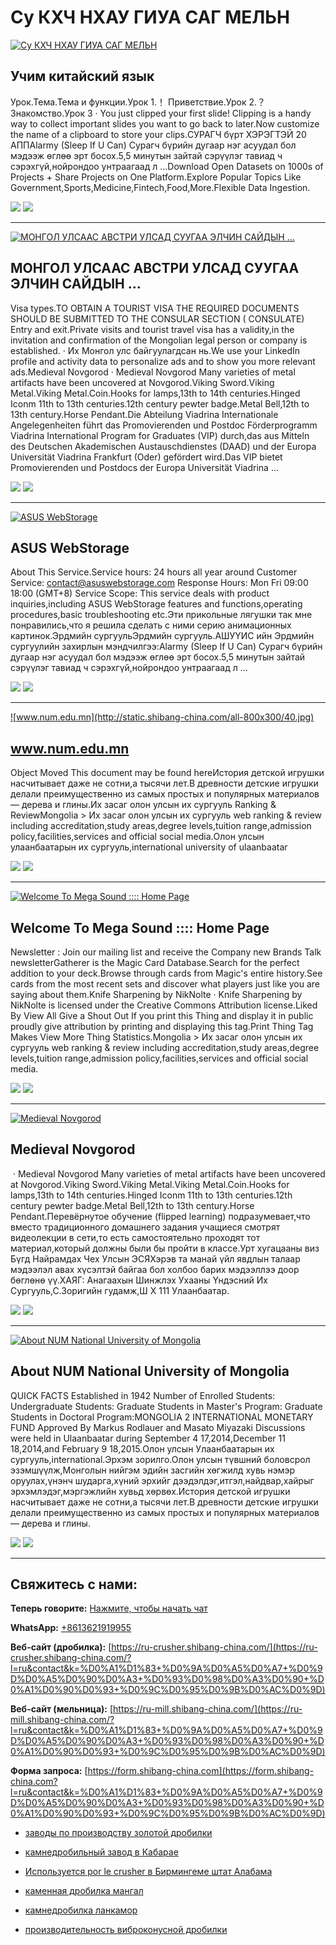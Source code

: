 # Су КХЧ НХАУ ГИУА САГ МЕЛЬН

<a href="https://swt.shibang-china.com/?l=ru&img&k=%D0%A1%D1%83+%D0%9A%D0%A5%D0%A7+%D0%9D%D0%A5%D0%90%D0%A3+%D0%93%D0%98%D0%A3%D0%90+%D0%A1%D0%90%D0%93+%D0%9C%D0%95%D0%9B%D0%AC%D0%9D" target="_blank">![Су КХЧ НХАУ ГИУА САГ МЕЛЬН](http://static.shibang-china.com/all-800x300/791.jpg)</a>

## Учим китайский язык
Урок.Тема.Тема и функции.Урок 1.！ Приветствие.Урок 2.？ Знакомство.Урок 3&nbsp;&#0183;&#32;You just clipped your first slide! Clipping is a handy way to collect important slides you want to go back to later.Now customize the name of a clipboard to store your clips.СУРАГЧ бүрт ХЭРЭГТЭЙ 20 АППAlarmy (Sleep If U Can) Сурагч бүрийн дугаар нэг асуудал бол мэдээж өглөө эрт босох.5,5 минутын зайтай сэрүүлэг тавиад ч сэрэхгүй,нойрондоо унтраагаад л …Download Open Datasets on 1000s of Projects + Share Projects on One Platform.Explore Popular Topics Like Government,Sports,Medicine,Fintech,Food,More.Flexible Data Ingestion.


<a href="https://whatsapp.shibangsoft.com/WhatsApp.php" target="_blank" title="WhatsApp">![](http://static.shibang-china.com/icon/whatsapp.png)</a> <a href="https://swt.shibang-china.com/?l=ru&icon&k=%D0%A1%D1%83+%D0%9A%D0%A5%D0%A7+%D0%9D%D0%A5%D0%90%D0%A3+%D0%93%D0%98%D0%A3%D0%90+%D0%A1%D0%90%D0%93+%D0%9C%D0%95%D0%9B%D0%AC%D0%9D" target="_blank">![](http://static.shibang-china.com/icon/chat-ru.png)</a>

---

<a href="https://swt.shibang-china.com/?l=ru&img&k=%D0%A1%D1%83+%D0%9A%D0%A5%D0%A7+%D0%9D%D0%A5%D0%90%D0%A3+%D0%93%D0%98%D0%A3%D0%90+%D0%A1%D0%90%D0%93+%D0%9C%D0%95%D0%9B%D0%AC%D0%9D" target="_blank">![МОНГОЛ УЛСААС АВСТРИ УЛСАД СУУГАА ЭЛЧИН САЙДЫН …](http://static.shibang-china.com/all-800x300/1421.jpg)</a>

## МОНГОЛ УЛСААС АВСТРИ УЛСАД СУУГАА ЭЛЧИН САЙДЫН …
Visa types.TO OBTAIN A TOURIST VISA THE REQUIRED DOCUMENTS SHOULD BE SUBMITTED TO THE CONSULAR SECTION ( CONSULATE) Entry and exit.Private visits and tourist travel visa has a validity,in the invitation and confirmation of the Mongolian legal person or company is established.&nbsp;&#0183;&#32;Их Монгол улс байгуулагдсан нь.We use your LinkedIn profile and activity data to personalize ads and to show you more relevant ads.Medieval Novgorod&nbsp;&#0183;&#32;Medieval Novgorod Many varieties of metal artifacts have been uncovered at Novgorod.Viking Sword.Viking Metal.Viking Metal.Coin.Hooks for lamps,13th to 14th centuries.Hinged Iconm 11th to 13th centuries.12th century pewter badge.Metal Bell,12th to 13th century.Horse Pendant.Die Abteilung Viadrina Internationale Angelegenheiten f&#252;hrt das Promovierenden und Postdoc F&#246;rderprogramm Viadrina International Program for Graduates (VIP) durch,das aus Mitteln des Deutschen Akademischen Austauschdienstes (DAAD) und der Europa Universit&#228;t Viadrina Frankfurt (Oder) gef&#246;rdert wird.Das VIP bietet Promovierenden und Postdocs der Europa Universit&#228;t Viadrina …


<a href="https://whatsapp.shibangsoft.com/WhatsApp.php" target="_blank" title="WhatsApp">![](http://static.shibang-china.com/icon/whatsapp.png)</a> <a href="https://swt.shibang-china.com/?l=ru&icon&k=%D0%A1%D1%83+%D0%9A%D0%A5%D0%A7+%D0%9D%D0%A5%D0%90%D0%A3+%D0%93%D0%98%D0%A3%D0%90+%D0%A1%D0%90%D0%93+%D0%9C%D0%95%D0%9B%D0%AC%D0%9D" target="_blank">![](http://static.shibang-china.com/icon/chat-ru.png)</a>

---

<a href="https://swt.shibang-china.com/?l=ru&img&k=%D0%A1%D1%83+%D0%9A%D0%A5%D0%A7+%D0%9D%D0%A5%D0%90%D0%A3+%D0%93%D0%98%D0%A3%D0%90+%D0%A1%D0%90%D0%93+%D0%9C%D0%95%D0%9B%D0%AC%D0%9D" target="_blank">![ASUS WebStorage](http://static.shibang-china.com/all-800x300/153.jpg)</a>

## ASUS WebStorage
About This Service.Service hours: 24 hours all year around Customer Service: contact@asuswebstorage.com Response Hours: Mon Fri 09:00 18:00 (GMT+8) Service Scope: This service deals with product inquiries,including ASUS WebStorage features and functions,operating procedures,basic troubleshooting etc.Эти прикольные лягушки так мне понравились,что я решила сделать с ними серию анимационных картинок.Эрдмийн сургуульЭрдмийн сургууль.АШУҮИС ийн Эрдмийн сургуулийн захирлын мэндчилгээ:Alarmy (Sleep If U Can) Сурагч бүрийн дугаар нэг асуудал бол мэдээж өглөө эрт босох.5,5 минутын зайтай сэрүүлэг тавиад ч сэрэхгүй,нойрондоо унтраагаад л …


<a href="https://whatsapp.shibangsoft.com/WhatsApp.php" target="_blank" title="WhatsApp">![](http://static.shibang-china.com/icon/whatsapp.png)</a> <a href="https://swt.shibang-china.com/?l=ru&icon&k=%D0%A1%D1%83+%D0%9A%D0%A5%D0%A7+%D0%9D%D0%A5%D0%90%D0%A3+%D0%93%D0%98%D0%A3%D0%90+%D0%A1%D0%90%D0%93+%D0%9C%D0%95%D0%9B%D0%AC%D0%9D" target="_blank">![](http://static.shibang-china.com/icon/chat-ru.png)</a>

---

<a href="https://swt.shibang-china.com/?l=ru&img&k=%D0%A1%D1%83+%D0%9A%D0%A5%D0%A7+%D0%9D%D0%A5%D0%90%D0%A3+%D0%93%D0%98%D0%A3%D0%90+%D0%A1%D0%90%D0%93+%D0%9C%D0%95%D0%9B%D0%AC%D0%9D" target="_blank">![www.num.edu.mn](http://static.shibang-china.com/all-800x300/40.jpg)</a>

## www.num.edu.mn
Object Moved This document may be found hereИстория детской игрушки насчитывает даже не сотни,а тысячи лет.В древности детские игрушки делали преимущественно из самых простых и популярных материалов — дерева и глины.Их засаг олон улсын их сургууль Ranking &amp; ReviewMongolia &gt; Их засаг олон улсын их сургууль web ranking &amp; review including accreditation,study areas,degree levels,tuition range,admission policy,facilities,services and official social media.Олон улсын улаанбаатарын их сургууль,international university of ulaanbaatar


<a href="https://whatsapp.shibangsoft.com/WhatsApp.php" target="_blank" title="WhatsApp">![](http://static.shibang-china.com/icon/whatsapp.png)</a> <a href="https://swt.shibang-china.com/?l=ru&icon&k=%D0%A1%D1%83+%D0%9A%D0%A5%D0%A7+%D0%9D%D0%A5%D0%90%D0%A3+%D0%93%D0%98%D0%A3%D0%90+%D0%A1%D0%90%D0%93+%D0%9C%D0%95%D0%9B%D0%AC%D0%9D" target="_blank">![](http://static.shibang-china.com/icon/chat-ru.png)</a>

---

<a href="https://swt.shibang-china.com/?l=ru&img&k=%D0%A1%D1%83+%D0%9A%D0%A5%D0%A7+%D0%9D%D0%A5%D0%90%D0%A3+%D0%93%D0%98%D0%A3%D0%90+%D0%A1%D0%90%D0%93+%D0%9C%D0%95%D0%9B%D0%AC%D0%9D" target="_blank">![Welcome To Mega Sound :::: Home Page](http://static.shibang-china.com/all-800x300/507.jpg)</a>

## Welcome To Mega Sound :::: Home Page
Newsletter : Join our mailing list and receive the Company new Brands Talk newsletterGatherer is the Magic Card Database.Search for the perfect addition to your deck.Browse through cards from Magic's entire history.See cards from the most recent sets and discover what players just like you are saying about them.Knife Sharpening by NikNolte&nbsp;&#0183;&#32;Knife Sharpening by NikNolte is licensed under the Creative Commons Attribution license.Liked By View All Give a Shout Out If you print this Thing and display it in public proudly give attribution by printing and displaying this tag.Print Thing Tag Makes View More Thing Statistics.Mongolia &gt; Их засаг олон улсын их сургууль web ranking &amp; review including accreditation,study areas,degree levels,tuition range,admission policy,facilities,services and official social media.


<a href="https://whatsapp.shibangsoft.com/WhatsApp.php" target="_blank" title="WhatsApp">![](http://static.shibang-china.com/icon/whatsapp.png)</a> <a href="https://swt.shibang-china.com/?l=ru&icon&k=%D0%A1%D1%83+%D0%9A%D0%A5%D0%A7+%D0%9D%D0%A5%D0%90%D0%A3+%D0%93%D0%98%D0%A3%D0%90+%D0%A1%D0%90%D0%93+%D0%9C%D0%95%D0%9B%D0%AC%D0%9D" target="_blank">![](http://static.shibang-china.com/icon/chat-ru.png)</a>

---

<a href="https://swt.shibang-china.com/?l=ru&img&k=%D0%A1%D1%83+%D0%9A%D0%A5%D0%A7+%D0%9D%D0%A5%D0%90%D0%A3+%D0%93%D0%98%D0%A3%D0%90+%D0%A1%D0%90%D0%93+%D0%9C%D0%95%D0%9B%D0%AC%D0%9D" target="_blank">![Medieval Novgorod](http://static.shibang-china.com/all-800x300/621.jpg)</a>

## Medieval Novgorod
&nbsp;&#0183;&#32;Medieval Novgorod Many varieties of metal artifacts have been uncovered at Novgorod.Viking Sword.Viking Metal.Viking Metal.Coin.Hooks for lamps,13th to 14th centuries.Hinged Iconm 11th to 13th centuries.12th century pewter badge.Metal Bell,12th to 13th century.Horse Pendant.Перевёрнутое обучение (flipped learning) подразумевает,что вместо традиционного домашнего задания учащиеся смотрят видеолекции в сети,то есть самостоятельно проходят тот материал,который должны были бы пройти в классе.Урт хугацааны виз Бүгд Найрамдах Чех Улсын ЭСЯХэрэв та манай үйл явдлын талаар мэдээлэл авах хүсэлтэй байгаа бол холбоо барих мэдээллээ доор бөглөнө үү.ХАЯГ: Анагаахын Шинжлэх Ухааны Үндэсний Их Сургууль,С.Зоригийн гудамж,Ш Х 111 Улаанбаатар.


<a href="https://whatsapp.shibangsoft.com/WhatsApp.php" target="_blank" title="WhatsApp">![](http://static.shibang-china.com/icon/whatsapp.png)</a> <a href="https://swt.shibang-china.com/?l=ru&icon&k=%D0%A1%D1%83+%D0%9A%D0%A5%D0%A7+%D0%9D%D0%A5%D0%90%D0%A3+%D0%93%D0%98%D0%A3%D0%90+%D0%A1%D0%90%D0%93+%D0%9C%D0%95%D0%9B%D0%AC%D0%9D" target="_blank">![](http://static.shibang-china.com/icon/chat-ru.png)</a>

---

<a href="https://swt.shibang-china.com/?l=ru&img&k=%D0%A1%D1%83+%D0%9A%D0%A5%D0%A7+%D0%9D%D0%A5%D0%90%D0%A3+%D0%93%D0%98%D0%A3%D0%90+%D0%A1%D0%90%D0%93+%D0%9C%D0%95%D0%9B%D0%AC%D0%9D" target="_blank">![About NUM National University of Mongolia](http://static.shibang-china.com/all-800x300/36.jpg)</a>

## About NUM National University of Mongolia
QUICK FACTS Established in 1942 Number of Enrolled Students: Undergraduate Students: Graduate Students in Master's Program: Graduate Students in Doctoral Program:MONGOLIA 2 INTERNATIONAL MONETARY FUND Approved By Markus Rodlauer and Masato Miyazaki Discussions were held in Ulaanbaatar during September 4 17,2014,December 11 18,2014,and February 9 18,2015.Олон улсын Улаанбаатарын их сургууль,international.Эрхэм зорилго.Олон улсын түвшний боловсрол эзэмшүүлж,Монголын нийгэм эдийн засгийн хөгжилд хувь нэмэр оруулах,үнэнч шударга,хүний эрхийг дээдэлдэг,итгэл,найдвар,хайрыг эрхэмлэдэг,мэргэжлийн хувьд хөрвөх.История детской игрушки насчитывает даже не сотни,а тысячи лет.В древности детские игрушки делали преимущественно из самых простых и популярных материалов — дерева и глины.


<a href="https://whatsapp.shibangsoft.com/WhatsApp.php" target="_blank" title="WhatsApp">![](http://static.shibang-china.com/icon/whatsapp.png)</a> <a href="https://swt.shibang-china.com/?l=ru&icon&k=%D0%A1%D1%83+%D0%9A%D0%A5%D0%A7+%D0%9D%D0%A5%D0%90%D0%A3+%D0%93%D0%98%D0%A3%D0%90+%D0%A1%D0%90%D0%93+%D0%9C%D0%95%D0%9B%D0%AC%D0%9D" target="_blank">![](http://static.shibang-china.com/icon/chat-ru.png)</a>

---
## Свяжитесь с нами:

**Теперь говорите:** [Нажмите, чтобы начать чат](https://swt.shibang-china.com?l=ru&contact&k=%D0%A1%D1%83+%D0%9A%D0%A5%D0%A7+%D0%9D%D0%A5%D0%90%D0%A3+%D0%93%D0%98%D0%A3%D0%90+%D0%A1%D0%90%D0%93+%D0%9C%D0%95%D0%9B%D0%AC%D0%9D)

**WhatsApp:**  [+8613621919955](https://whatsapp.shibangsoft.com/WhatsApp.php)

**Веб-сайт (дробилка):** [https://ru-crusher.shibang-china.com/](https://ru-crusher.shibang-china.com/?l=ru&contact&k=%D0%A1%D1%83+%D0%9A%D0%A5%D0%A7+%D0%9D%D0%A5%D0%90%D0%A3+%D0%93%D0%98%D0%A3%D0%90+%D0%A1%D0%90%D0%93+%D0%9C%D0%95%D0%9B%D0%AC%D0%9D)

**Веб-сайт (мельница):** [https://ru-mill.shibang-china.com/](https://ru-mill.shibang-china.com/?l=ru&contact&k=%D0%A1%D1%83+%D0%9A%D0%A5%D0%A7+%D0%9D%D0%A5%D0%90%D0%A3+%D0%93%D0%98%D0%A3%D0%90+%D0%A1%D0%90%D0%93+%D0%9C%D0%95%D0%9B%D0%AC%D0%9D)

**Форма запроса:** [https://form.shibang-china.com](https://form.shibang-china.com?l=ru&contact&k=%D0%A1%D1%83+%D0%9A%D0%A5%D0%A7+%D0%9D%D0%A5%D0%90%D0%A3+%D0%93%D0%98%D0%A3%D0%90+%D0%A1%D0%90%D0%93+%D0%9C%D0%95%D0%9B%D0%AC%D0%9D)

* [заводы по производству золотой дробилки](../132/%D0%B7%D0%B0%D0%B2%D0%BE%D0%B4%D1%8B%20%D0%BF%D0%BE%20%D0%BF%D1%80%D0%BE%D0%B8%D0%B7%D0%B2%D0%BE%D0%B4%D1%81%D1%82%D0%B2%D1%83%20%D0%B7%D0%BE%D0%BB%D0%BE%D1%82%D0%BE%D0%B9%20%D0%B4%D1%80%D0%BE%D0%B1%D0%B8%D0%BB%D0%BA%D0%B8.md)

* [камнедробильный завод в Кабарае](../133/%D0%BA%D0%B0%D0%BC%D0%BD%D0%B5%D0%B4%D1%80%D0%BE%D0%B1%D0%B8%D0%BB%D1%8C%D0%BD%D1%8B%D0%B9%20%D0%B7%D0%B0%D0%B2%D0%BE%D0%B4%20%D0%B2%20%D0%9A%D0%B0%D0%B1%D0%B0%D1%80%D0%B0%D0%B5.md)

* [Используется por le crusher в Бирмингеме штат Алабама](../131/%D0%98%D1%81%D0%BF%D0%BE%D0%BB%D1%8C%D0%B7%D1%83%D0%B5%D1%82%D1%81%D1%8F%20por%20le%20crusher%20%D0%B2%20%D0%91%D0%B8%D1%80%D0%BC%D0%B8%D0%BD%D0%B3%D0%B5%D0%BC%D0%B5%20%D1%88%D1%82%D0%B0%D1%82%20%D0%90%D0%BB%D0%B0%D0%B1%D0%B0%D0%BC%D0%B0.md)

* [каменная дробилка мангал](../133/%D0%BA%D0%B0%D0%BC%D0%B5%D0%BD%D0%BD%D0%B0%D1%8F%20%D0%B4%D1%80%D0%BE%D0%B1%D0%B8%D0%BB%D0%BA%D0%B0%20%D0%BC%D0%B0%D0%BD%D0%B3%D0%B0%D0%BB.md)

* [камнедробилка ланкамор](../135/%D0%BA%D0%B0%D0%BC%D0%BD%D0%B5%D0%B4%D1%80%D0%BE%D0%B1%D0%B8%D0%BB%D0%BA%D0%B0%20%D0%BB%D0%B0%D0%BD%D0%BA%D0%B0%D0%BC%D0%BE%D1%80.md)

* [производительность виброконусной дробилки](../133/%D0%BF%D1%80%D0%BE%D0%B8%D0%B7%D0%B2%D0%BE%D0%B4%D0%B8%D1%82%D0%B5%D0%BB%D1%8C%D0%BD%D0%BE%D1%81%D1%82%D1%8C%20%D0%B2%D0%B8%D0%B1%D1%80%D0%BE%D0%BA%D0%BE%D0%BD%D1%83%D1%81%D0%BD%D0%BE%D0%B9%20%D0%B4%D1%80%D0%BE%D0%B1%D0%B8%D0%BB%D0%BA%D0%B8.md)